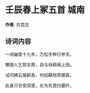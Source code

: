 # 壬辰春上冢五首 城南

**作者**: 刘克庄

## 诗词内容

一闭幽堂十九年，万松手种已参天。

懒随人乞郭东祭，自与母耕绵上田。

试问拂云施鹤表，何如藉地荐豚肩。

此身只合安闾里，长为先君扫墓阡。

